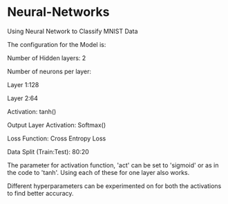 # Neural-Networks
Using Neural Network to Classify MNIST Data

The configuration for the Model is:

Number of Hidden layers: 2

Number of neurons per layer:

Layer 1:128

Layer 2:64

Activation: tanh()

Output Layer Activation: Softmax()

Loss Function: Cross Entropy Loss

Data Split (Train:Test): 80:20

The parameter for activation function, 'act' can be set to 'sigmoid' or as in the code to 'tanh'. Using each of these for one layer also works.

Different hyperparameters can be experimented on for both the activations to find better accuracy.
